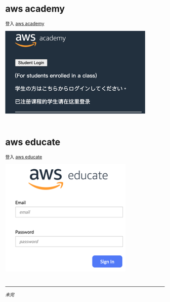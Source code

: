 # aws academy

登入 [aws academy](https://www.awsacademy.com/vforcesite/LMS_Login)

![](images/img_01.png)

<br>

# aws educate

登入 [aws educate](https://www.awseducate.com/signin/SiteLogin?language=en_US)

![](images/img_02.png)

<br>

___

_未完_